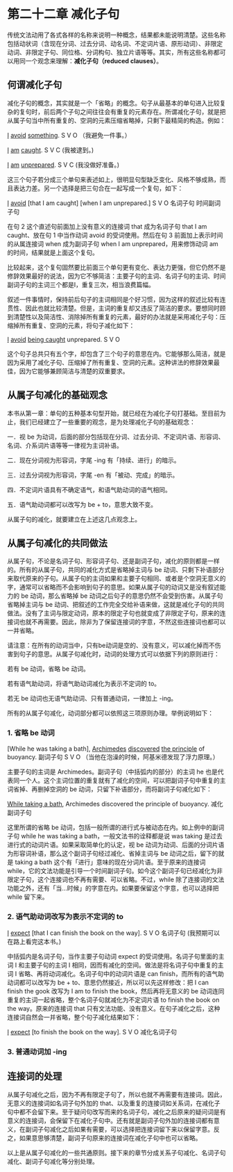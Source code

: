 # 第二十二章 减化子句

传统文法动用了各式各样的名称来说明一种概念，结果都未能说明清楚。这些名称包括动状词（含现在分词、过去分词、动名词、不定词片语、原形动词）、非限定动词、非限定子句、同位格、分词构句、独立片语等等。其实，所有这些名称都可以用同一个观念来理解：**减化子句（reduced clauses）**。

## 何谓减化子句

减化子句的概念，其实就是一个「省略」的概念。句子从最基本的单句进入比较复杂的复句时，前后两个子句之间往往会有重复的元素存在。所谓减化子句，就是把从属子句当中所有重复的、空洞的元素压缩省略掉，只剩下最精简的构造。例如：

<u>I</u> <u>avoid</u> <u>something</u>.
S V O
（我避免一件事。）

<u>I</u> <u>am</u> <u>caught</u>.
S V C
(我被逮到。)

<u>I</u> <u>am</u> <u>unprepared</u>.
S V C
(我没做好准备。)

这三个句子若分成三个单句来表述如上，很明显句型缺乏变化、风格不够成熟，而且表达力差。另一个选择是把三句合在一起写成一个复句，如下：

<u>I</u> <u>avoid</u> [that I am caught] [when I am unprepared.]
S V O 名词子句 时间副词子句

在句 2 这个直述句前面加上没有意义的连接词 that 成为名词子句 that I am caught、放在句 1 中当作动词 avoid 的受词使用。然后在句 3 前面加上表示时间的从属连接词 when 成为副词子句 when I am unprepared，用来修饰动词 am 的时间，结果就是上面这个复句。

比较起来，这个复句固然要比前面三个单句更有变化、表达力更强，但它仍然不是修辞效果最好的说法，因为它不够简洁：主要子句的主词、名词子句的主词、时间副词子句的主词三个都是I，重复三次，相当浪费篇幅。

叙述一件事情时，保持前后句​​子的主词相同是个好习惯，因为这样的叙述比较有连贯性、因此也就比较清楚。但是，主词的重复却又违反了简洁的要求。要想同时顾到清楚性以及简洁性、消除掉所有重复的元素，最好的办法就是采用减化子句：压缩掉所有重复、空洞的元素，将句子减化如下：

<u>I</u> <u>avoid</u> <u>being caught</u> unprepared.
S V O

这个句子总共只有五个字，却包含了三个句子的意思在内。它能够那么简洁，就是因为采用了减化子句、压缩掉了所有重复、空洞的元素。这种讲法的修辞效果最佳，因为它能够兼顾简洁与清楚的双重要求。

## 从属子句减化的基础观念

本书从第一章：单句的五种基本句型开始，就已经在为减化子句打基础。至目前为止，我们已经建立了一些重要的观念，是为处理减化子句的基础观念：

一．视 be 为动词，后面的部分包括现在分词、过去分词、不定词片语、形容词、名词、介系词片语等等一律视为主词补语。

二．现在分词视为形容词，字尾 -ing 有「持续、进行」的暗示。

三．过去分词视为形容词，字尾 -en 有「被动、完成」的暗示。

四．不定词片语具有不确定语气，和语气助动词的语气相同。

五．语气助动词都可以改写为 be + to，意思大致不变。

从属子句的减化，就要建立在上述这几点观念上。

## 从属子句减化的共同做法

从属子句，不论是名词子句、形容词子句、还是副词子句，减化的原则都是一样的。所有的从属子句，共同的减化方式是省略掉主词与 be 动词、只剩下补语部分来取代原来的子句。从属子句的主词如果和主要子句相同、或者是个空洞无意义的字，通常可以省略而不会影响到句子的意思。如果从属子句的动词又是没有叙述能力的 be 动词，那么省略掉 be 动词之后句子的意思仍然不会受到伤害。从属子句省略掉主词与 be 动词、把叙述的工作完全交给补语来做，这就是减化子句的共同做法。没有了主词与限定动词，原本的限定子句也就变成了非限定子句，原来的连接词也就不再需要。因此，除非为了保留连接词的字意，不然这些连接词也都可以一并省略。

请注意：在所有的动词当中，只有be动词是空的、没有意义，可以减化掉而不伤害到句子的意思。从属子句减化时，动词的处理方式可以依据下列的原则进行：

若有 be 动词，省略 be 动词。

若有语气助动词，将语气助动词减化为表示不定词的 to。

若无 be 动词也无语气助动词、只有普通动词，一律加上 -ing。

所有的从属子句减化，动词部分都可以依照这三项原则办理。举例说明如下：

### 1\. 省略 be 动词

[While he was taking a bath], <u>Archimedes</u> <u>discovered</u> <u>the principle</u> of buoyancy.
副词子句 S V O
（当他在泡澡的时候，阿基米德发现了浮力原理。）

主要子句的主词是 Archimedes。副词子句（中括弧内的部分）的主词 he 也是代表同一个人。这个主词位置的重复就有了减化的空间，可以把副词子句中重复的主词省掉、再删掉空洞的 be 动词，只留下补语部分，而将副词子句减化如下：

<u>While taking a bath</u>, Archimedes discovered the principle of buoyancy.
减化副词子句

这里所谓的省略 be 动词，包括一般所谓的进行式与被动态在内。如上例中的副词子句 while he was taking a bath，一般文法书的诠释都是说 was taking 是过去进行式的动词片语。如果采取简单化的认定，视 be 动词为动词、后面的分​​词片语为形容词补语，那么这个副词子句经过减化、省掉主词与 be 动词之后，留下的就是 taking a bath 这个有「进行」意味的现在分词片语。至于原来的连接词 while，它的文法功能是引导一个时间副词子句。如今这个副词子句已经减化为非限定子句，这个连接词也不再有需要、可以省略。不过，while 除了连接词的文法功能之外，还有「当…时候」的字意在内。如果要保留这个字意，也可以选择把 while 留下来。

### 2\. 语气助动词改写为表示不定词的 to

<u>I</u> <u>expect</u> [that I can finish the book on the way].
S V O 名词子句
(我预期可以在路上看完这本书。)

中括弧内是名词子句，当作主要子句动词 expect 的受词使用。名词子句里面的主词 I 和主要子句的主词 I 相同，因而有减化的空间。做法是将名词子句中重复的主词 I 省略、再将动词减化。名词子句中的动词片语是 can finish，而所有的语气助动词都可以改写为 be + to、意思仍然接近，所以可以先这样修改：把 I can finish the gook 改写为 I am to finish the book，然后再将无意义的 be 动词连同重复的主词一起省略，整个名词子句就减化为不定词片语 to finish the book on the way。原来的连接词 that 只有文法功能、没有意义。在句子减化之后，这种连接词自然会一并省略，整个句子减化结果如下：

<u>I</u> <u>expect</u> [to finish the book on the way].
S V O 减化名词子句

### 3\. 普通动词加 -ing

## 连接词的处理

从属子句减化之后，因为不再有限定子句了，所以也就不再需要有连接词。因此，无意义的连接词如名词子句外加的 that、以及重复的连接词如关系词，在减化子句中都不会留下来。至于疑问句改写而来的名词子句，减化之后原来的疑问词是有意义的连接词，会保留下在减化子句中。还有就是副词子句外加的连接词都有意义，在副词子句减化之后如果有需要，可以选择把连接词留下来以保留字意。反之，如果意思够清楚，副词子句原来的连接词在减化子句中也可以省略。

以上是从属子句减化的一些共通原则。接下来的章节分成关系子句减化、名词子句减化、副词子句减化等分别处理。